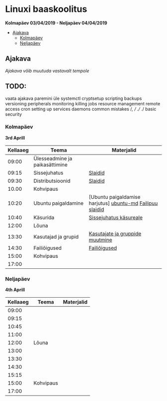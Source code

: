 # Linuxi baaskoolitus

**Kolmapäev 03/04/2019 - Neljapäev 04/04/2019**

- [Ajakava](#Ajakava)
	- [Kolmapäev](#kolmapäev)
	- [Neljapäev](#neljapäev)


## Ajakava

_Ajakava võib muutuda vastavalt tempole_

## TODO:
vaata ajakava paremini üle
systemctl
cryptsetup
scripting
backups
versioning
peripherals
monitoring
killing jobs
resource management
remote access
cron
setting up services
daemons
common mistakes /*, / ./* ./
basic security


### Kolmapäev
**3rd Aprill**

| **Kellaaeg** | **Teema** | **Materjalid** |
| -------- | --------- | ---------  | 
| 09:00    | Ülesseadmine ja paikasättimine |   |   
| 09:15    | Sissejuhatus | [Slaidid][intro-html] | 
| 09:30    | Distributsioonid | [Slaidid][distros-html] |  
| 10.00    | Kohvipaus | |
| 10:20    | Ubuntu paigaldamine |  [Ubuntu paigaldamise harjutus]  [ubuntu-md] [Failipuu slaidid][filetree-html]|
| 10:40    | Käsurida | [Sissejuhatus käsureale][bash-md] |   
| 12:00    | Lõuna |     
| 13:30    | Kasutajad ja grupid | [Kasutajate ja gruppide muutmine][users-md] |   
| 14:30    | Failiõigused | [Failiõigused][perms-md] |   
| 15:00    | Kohvipaus |  |   
| 17:00    |  |  |   

[intro-html]:     https://ooobik.github.io/ubuntu-training/html/intro.html
[distros-html]:     https://ooobik.github.io/ubuntu-training/html/distros.html
[filetree-html]:     https://ooobik.github.io/ubuntu-training/html/filetree.html
[ubuntu-md]:     https://ooobik.github.io/ubuntu-training/markdown/ubuntu-install.md
[bash-md]:     https://ooobik.github.io/ubuntu-training/markdown/bash.md
[users-md]:     https://ooobik.github.io/ubuntu-training/markdown/users.md
[perms-md]:     https://ooobik.github.io/ubuntu-training/markdown/perms.md

### Neljapäev
**4th Aprill**

| **Kellaaeg** | **Teema**  | **Materjalid** 
| -------- | ---------  | ---------  
| 09:00    |   |  | 
| 09:15    |   |  | 
| 10:45    |   |  | 
| 11:00    |   |  | 
| 12:00    | Lõuna  |  | 
| 13:00    |   |  | 
| 13:30    |   |  | 
| 14:30    |   |  | 
| 15:15    |   |  | 
| 15:00    | Kohvipaus |  | 
| 17:00    |   |  | 

